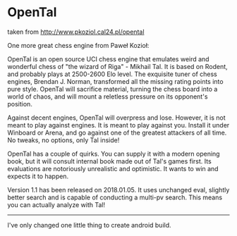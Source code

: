 # OpenTal

taken from http://www.pkoziol.cal24.pl/opental

One more great chess engine from Paweł Kozioł:

OpenTal is an open source UCI chess engine that emulates weird and wonderful chess of "the wizard of Riga" - Mikhail Tal. It is based on Rodent, and probably plays at 2500-2600 Elo level. The exquisite tuner of chess engines, Brendan J. Norman, transformed all the missing rating points into pure style. OpenTal will sacrifice material, turning the chess board into a world of chaos, and will mount a reletless pressure on its opponent's position.

Against decent engines, OpenTal will overpress and lose. However, it is not meant to play against engines. It is meant to play against you. Install it under Winboard or Arena, and go against one of the greatest attackers of all time. No tweaks, no options, only Tal inside!

OpenTal has a couple of quirks. You can supply it with a modern opening book, but it will consult internal book made out of Tal's games first. Its evaluations are notoriously unrealistic and optimistic. It wants to win and expects it to happen.

Version 1.1 has been released on 2018.01.05. It uses unchanged eval, slightly better search and is capable of conducting a multi-pv search. This means you can actually analyze with Tal!

- - - -

I've only changed one little thing to create android build.
